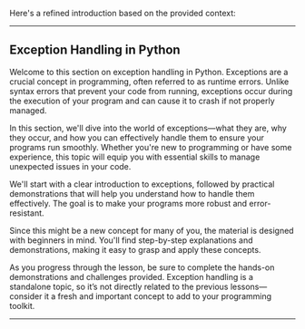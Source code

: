 Here's a refined introduction based on the provided context:

---

##  Exception Handling in Python

Welcome to this section on exception handling in Python. Exceptions are a crucial concept in programming, often referred to as runtime errors. Unlike syntax errors that prevent your code from running, exceptions occur during the execution of your program and can cause it to crash if not properly managed.

In this section, we'll dive into the world of exceptions—what they are, why they occur, and how you can effectively handle them to ensure your programs run smoothly. Whether you're new to programming or have some experience, this topic will equip you with essential skills to manage unexpected issues in your code.

We'll start with a clear introduction to exceptions, followed by practical demonstrations that will help you understand how to handle them effectively. The goal is to make your programs more robust and error-resistant.

Since this might be a new concept for many of you, the material is designed with beginners in mind. You'll find step-by-step explanations and demonstrations, making it easy to grasp and apply these concepts.

As you progress through the lesson, be sure to complete the hands-on demonstrations and challenges provided. Exception handling is a standalone topic, so it’s not directly related to the previous lessons—consider it a fresh and important concept to add to your programming toolkit.

---


